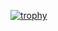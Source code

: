 [![trophy](https://github-profile-trophy.vercel.app/Ayesh10ryo-ma)](https://github.com/ryo-ma/github-profile-trophy)
